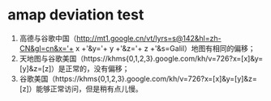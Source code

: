 # amap deviation test
1. 高德与谷歌中国（http://mt1.google.cn/vt/lyrs=s@142&hl=zh-CN&gl=cn&x='+ x +'&y='+ y +'&z='+ z +'&s=Galil）地图有相同的偏移；  
2. 天地图与谷歌美国（https://khms{0,1,2,3}.google.com/kh/v=726?x=[x]&y=[y]&z=[z]）是正常的，没有偏移；  
3. 谷歌美国（https://khms{0,1,2,3}.google.com/kh/v=726?x=[x]&y=[y]&z=[z]）能够正常访问，但是稍有点儿慢。